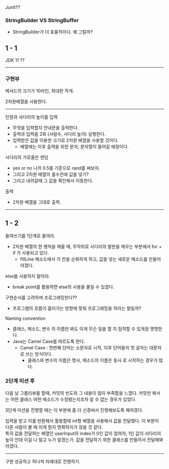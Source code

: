﻿Junit?? 



### StringBuilder VS StringBuffer

- StringBuilder가 더 효율적이다. 왜 그럴까?



## 1 - 1

JDK 11 ??

---

### 구현부

메서드의 크기가 10라인, 최대한 작게.

2차원배열을 사용한다.

---

인원과 사다리의 높이를 입력
- 무엇을 입력할지 안내문을 출력한다.
- 출력과 입력을 2회 (사람수, 사다리 높이) 실행한다.
- 입력받은 값을 이용한 크기로 2차원 배열을 사용할 것이다.
  - 배열에는 이후 출력을 위한 문자, 문자열이 들어갈 예정이다. 

사다리의 가로줄은 랜덤
- yes or no 니까 0.5를 기준으로 rand를 써보자.
- 그리고 2차원 배열의 홀수칸에 값을 넣기?
- 그리고 내려갈때 그 값을 확인해서 이동한다.

출력
- 2차원 배열을 그대로 출력.

---

## 1 - 2

들여쓰기를 1단계로 줄여라.
- 2차원 배열의 한 행씩을 채울 때, 무작위로 사다리의 발판을 채우는 부분에서 for + if 가 사용되고 있다.
  - fillLine 메소드에서 각 칸을 순회하게 하고, 값을 넣는 새로운 메소드를 만들어야겠다.

else를 사용하지 말아라.
- break point를 활용하면 else의 사용을 줄일 수 있겠다.

구현순서를 고려하며 프로그래밍한다??
- 프로그램의 흐름이 흘러가는 방향에 맞춰 프로그래밍을 하라는 말일까?

Naming convention
- 클래스, 메소드, 변수 의 이름만 봐도 이게 무슨 일을 할 지 짐작할 수 있게끔 명명한다.
- Java는 Camel Case를 따르도록 한다.
  - Camel Case : 첫번째 단어는 소문자로 시작, 이후 단어들의 첫 글자는 대문자로 쓰는 방식이다.
    - 클래스와 변수의 이름은 명사, 메소드의 이름은 동사 로 시작하는 경우가 많다.

### 2단계 미션 후

다음 날 그룹리뷰를 할때, 커밋의 빈도와 그 내용이 많이 부족함을 느꼈다. 커밋만 봐서는 어떤 클래스 어떤 메소드가 수정됐는지조차 알 수 없는 경우가 있었다.

3단계 미션을 진행할 때는 이 부분에 좀 더 신경써서 진행해보도록 해야겠다.

입력을 받고 이를 반환해서 활용할때 int형 배열을 사용해서 값을 전달했다. 이 부분이 다른 사람이 볼 때 이게 뭔지 명확하지가 않을 것 같다.  
특히 값을 전달하는 배열인 userInput의 index가 0인 값이 참여자, 1인 값이 사다리의 높이 인데 이걸 나 말고 누가 알겠는가. 값을 전달하기 위한 클래스를 만들어서 전달해봐야겠다.

--- 

구현 성공하고 하나씩 차례대로 진행하기.